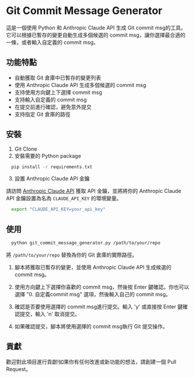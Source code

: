 # Git Commit Message Generator

這是一個使用 Python 和 Anthropic Claude API 生成 Git commit msg的工具。它可以根據已暫存的變更自動生成多個候選的 commit
msg，讓你選擇最合適的一條，或者輸入自定義的 commit msg。

## 功能特點

- 自動獲取 Git 倉庫中已暫存的變更列表
- 使用 Anthropic Claude API 生成多個候選的 commit msg
- 支持使用方向鍵上下選擇 commit msg
- 支持輸入自定義的 commit msg
- 在提交前進行確認，避免意外提交
- 支持指定 Git 倉庫的路徑

## 安裝

1. Git Clone
2. 安裝需要的 Python package

```bash
  pip install -r requirements.txt
```

3. 設置 Anthropic Claude API 金鑰

請訪問 [Anthropic Claude API](https://claude.anthropic.com/) 獲取 API 金鑰，並將將你的 Anthropic Claude API
金鑰設置為名為 `CLAUDE_API_KEY` 的環境變量。

```bash
  export "CLAUDE_API_KEY=your_api_key"
```

## 使用

```bash
  python git_commit_message_generator.py /path/to/your/repo
```

將 `/path/to/your/repo` 替換為你的 Git 倉庫的實際路徑。

1. 腳本將獲取已暫存的變更，並使用 Anthropic Claude API 生成候選的 commit msg。

2. 使用方向鍵上下選擇你喜歡的 commit msg，然後按 Enter 鍵確認。你也可以選擇 "0. 自定義commit msg" 選項，然後輸入自己的 commit msg。

3. 確認是否要使用選擇的 commit msg進行提交。輸入 'y' 或直接按 Enter 鍵確認提交，輸入 'n' 取消提交。

4. 如果確認提交，腳本將使用選擇的 commit msg執行 Git 提交操作。

## 貢獻

歡迎對此項目進行貢獻!如果你有任何改進或新功能的想法，請創建一個 Pull Request。